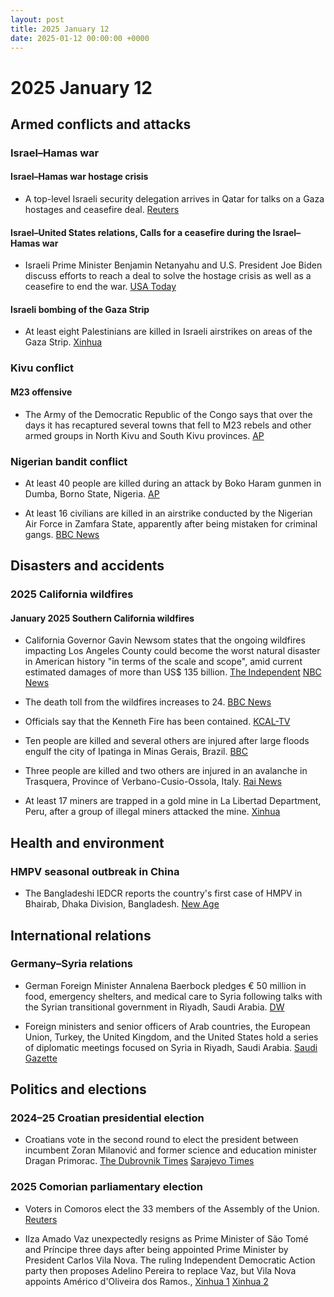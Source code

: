 ```yaml
---
layout: post
title: 2025 January 12
date: 2025-01-12 00:00:00 +0000
---
```


# 2025 January 12

## Armed conflicts and attacks

### Israel–Hamas war

#### Israel–Hamas war hostage crisis

- A top-level Israeli security delegation arrives in Qatar for talks on a Gaza hostages and ceasefire deal. [Reuters](https://www.reuters.com/world/middle-east/top-israeli-security-delegation-doha-gaza-talks-2025-01-12/)

#### Israel–United States relations, Calls for a ceasefire during the Israel–Hamas war

- Israeli Prime Minister Benjamin Netanyahu and U.S. President Joe Biden discuss efforts to reach a deal to solve the hostage crisis as well as a ceasefire to end the war. [USA Today](https://www.usatoday.com/story/news/world/israel-hamas/2025/01/12/biden-netanyahu-israel-hamas-hostage-cease-fire/77655633007/)

#### Israeli bombing of the Gaza Strip

- At least eight Palestinians are killed in Israeli airstrikes on areas of the Gaza Strip. [Xinhua](https://english.news.cn/20250113/007ceff485b8479eb2a6bcb634f2f354/c.html)

### Kivu conflict

#### M23 offensive

- The Army of the Democratic Republic of the Congo says that over the days it has recaptured several towns that fell to M23 rebels and other armed groups in North Kivu and South Kivu provinces. [AP](https://apnews.com/article/congo-rebels-northkivu-goma-44d802cead4adde2b9aea5515bb83172)

### Nigerian bandit conflict

- At least 40 people are killed during an attack by Boko Haram gunmen in Dumba, Borno State, Nigeria. [AP](https://apnews.com/article/nigeria-massacre-boho-haram-3579523f5f1b978ea7d32b4374c8e036)

- At least 16 civilians are killed in an airstrike conducted by the Nigerian Air Force in Zamfara State, apparently after being mistaken for criminal gangs. [BBC News](https://www.bbc.com/news/articles/cn0y30766kjo)

## Disasters and accidents

### 2025 California wildfires

#### January 2025 Southern California wildfires

- California Governor Gavin Newsom states that the ongoing wildfires impacting Los Angeles County could become the worst natural disaster in American history "in terms of the scale and scope", amid current estimated damages of more than US$ 135 billion. [The Independent](https://www.independent.co.uk/news/world/americas/fires-los-angeles-california-palisades-map-victim-latest-updates-b2677814.html) [NBC News](https://www.nbcnews.com/meet-the-press/video/gov-newsom-says-l-a-wildfires-could-be-worst-natural-disaster-in-u-s-history-full-interview-229078085843)

- The death toll from the wildfires increases to 24. [BBC News](https://www.bbc.com/news/articles/ckgy0pyvglpo)

- Officials say that the Kenneth Fire has been contained. [KCAL-TV](https://www.cbsnews.com/losangeles/news/kenneth-fire-evacuations-in-west-hills-area/)

- Ten people are killed and several others are injured after large floods engulf the city of Ipatinga in Minas Gerais, Brazil. [BBC](https://www.bbc.com/news/articles/cvglwd34l81o.amp)

- Three people are killed and two others are injured in an avalanche in Trasquera, Province of Verbano-Cusio-Ossola, Italy. [Rai News](https://www.rainews.it/articoli/2025/01/valanga-travolge-scialpinisti-in-piemonte-3-morti-e-2-feriti-trasquera-verbano-cusio-ossola-0186dba0-f920-4286-95de-4f72db97dbd4.html)

- At least 17 miners are trapped in a gold mine in La Libertad Department, Peru, after a group of illegal miners attacked the mine. [Xinhua](https://english.news.cn/20250114/c17952037b594df4bdc2e8f0b23c8099/c.html)

## Health and environment

### HMPV seasonal outbreak in China

- The Bangladeshi IEDCR reports the country's first case of HMPV in Bhairab, Dhaka Division, Bangladesh. [New Age](https://www.newagebd.net/post/country/255169/iedcr-confirms-hmvp-case-in-bangladesh)

## International relations

### Germany–Syria relations

- German Foreign Minister Annalena Baerbock pledges € 50 million in food, emergency shelters, and medical care to Syria following talks with the Syrian transitional government in Riyadh, Saudi Arabia. [DW](https://www.dw.com/en/germanys-baerbock-pledges-50m-for-syria-at-riyadh-talks/a-71276877)

- Foreign ministers and senior officers of Arab countries, the European Union, Turkey, the United Kingdom, and the United States hold a series of diplomatic meetings focused on Syria in Riyadh, Saudi Arabia. [Saudi Gazette](https://saudigazette.com.sa/article/648521/SAUDI-ARABIA/Riyadh-hosts-key-international-talks-on-Syrias-future)

## Politics and elections

### 2024–25 Croatian presidential election

- Croatians vote in the second round to elect the president between incumbent Zoran Milanović and former science and education minister Dragan Primorac. [The Dubrovnik Times](https://www.thedubrovniktimes.com/news/croatia/item/17378-croatia-votes-presidential-election-enters-decisive-second-round) [Sarajevo Times](https://sarajevotimes.com/croatia-set-to-elect-president-in-pivotal-second-round-of-elections-2/)

### 2025 Comorian parliamentary election

- Voters in Comoros elect the 33 members of the Assembly of the Union. [Reuters](https://www.reuters.com/world/africa/voters-comoros-head-polls-elect-33-seat-parliament-2025-01-12/)

- Ilza Amado Vaz unexpectedly resigns as Prime Minister of São Tomé and Príncipe three days after being appointed Prime Minister by President Carlos Vila Nova. The ruling Independent Democratic Action party then proposes Adelino Pereira to replace Vaz, but Vila Nova appoints Américo d'Oliveira dos Ramos., [Xinhua 1](https://english.news.cn/20250113/2fd3f6c7f9e148fbb544e1e0c52e0a10/c.html) [Xinhua 2](https://english.news.cn/africa/20250113/bb2a5df8aecd44b58c904f3a522c43d3/c.html)